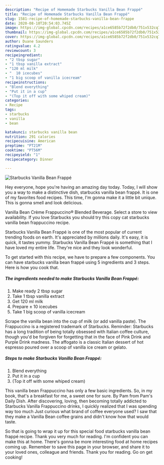 ```yaml
---
description: "Recipe of Homemade Starbucks Vanilla Bean Frappé"
title: "Recipe of Homemade Starbucks Vanilla Bean Frappé"
slug: 1581-recipe-of-homemade-starbucks-vanilla-bean-frappe
date: 2020-08-10T20:54:03.745Z
image: https://img-global.cpcdn.com/recipes/a1ce6585b72f2db0/751x532cq70/starbucks-vanilla-bean-frappe-recipe-main-photo.jpg
thumbnail: https://img-global.cpcdn.com/recipes/a1ce6585b72f2db0/751x532cq70/starbucks-vanilla-bean-frappe-recipe-main-photo.jpg
cover: https://img-global.cpcdn.com/recipes/a1ce6585b72f2db0/751x532cq70/starbucks-vanilla-bean-frappe-recipe-main-photo.jpg
author: Duane Saunders
ratingvalue: 4.2
reviewcount: 3
recipeingredient:
- "2 tbsp sugar"
- "1 tbsp vanilla extract"
- "120 ml milk"
- "  10 icecubes"
- "1 big scoop of vanilla icecream"
recipeinstructions:
- "Blend everything"
- "Put it in a cup"
- "(Top it off with some whiped cream)"
categories:
- Recipe
tags:
- starbucks
- vanilla
- bean

katakunci: starbucks vanilla bean 
nutrition: 291 calories
recipecuisine: American
preptime: "PT21M"
cooktime: "PT56M"
recipeyield: "1"
recipecategory: Dinner

---
```



![Starbucks Vanilla Bean Frappé](https://img-global.cpcdn.com/recipes/a1ce6585b72f2db0/751x532cq70/starbucks-vanilla-bean-frappe-recipe-main-photo.jpg)

Hey everyone, hope you're having an amazing day today. Today, I will show you a way to make a distinctive dish, starbucks vanilla bean frappé. It is one of my favorites food recipes. This time, I'm gonna make it a little bit unique. This is gonna smell and look delicious.

Vanilla Bean Crème Frappuccino® Blended Beverage. Select a store to view availability. If you love Starbucks you should try this copy cat starbucks vanilla bean frappuccino recipe.

Starbucks Vanilla Bean Frappé is one of the most popular of current trending foods on earth. It's appreciated by millions daily. It's easy, it is quick, it tastes yummy. Starbucks Vanilla Bean Frappé is something that I have loved my entire life. They're nice and they look wonderful.


To get started with this recipe, we have to prepare a few components. You can have starbucks vanilla bean frappé using 5 ingredients and 3 steps. Here is how you cook that.

<!--inarticleads1-->

##### The ingredients needed to make Starbucks Vanilla Bean Frappé:

1. Make ready 2 tbsp sugar
1. Take 1 tbsp vanilla extract
1. Get 120 ml milk
1. Prepare  ± 10 icecubes
1. Take 1 big scoop of vanilla icecream


Scrape the vanilla bean into the cup of milk (or add vanilla paste). The Frappuccino is a registered trademark of Starbucks. Reminder: Starbucks has a long tradition of being totally obsessed with Italian coffee culture, though you&#39;d be forgiven for forgetting that in the face of Pink Drink and Purple Drink madness. The affogato is a classic Italian dessert of hot espresso poured over a scoop of vanilla ice cream or gelato. 

<!--inarticleads2-->

##### Steps to make Starbucks Vanilla Bean Frappé:

1. Blend everything
1. Put it in a cup
1. (Top it off with some whiped cream)


This vanilla bean Frappuccino has only a few basic ingredients. So, in my book, that&#39;s a breakfast for me, a sweet one for sure. By Pam from Pam&#39;s Daily Dish. After discovering, loving, then becoming totally addicted to Starbucks Vanilla Frappuccino drinks, I quickly realized that I was spending way too much Just curious what brand of coffee everyone used? I saw that they make a Vanilla Bean coffee grains and didn&#39;t know how that would taste. 

So that is going to wrap it up for this special food starbucks vanilla bean frappé recipe. Thank you very much for reading. I'm confident you can make this at home. There's gonna be more interesting food at home recipes coming up. Remember to save this page in your browser, and share it to your loved ones, colleague and friends. Thank you for reading. Go on get cooking!
